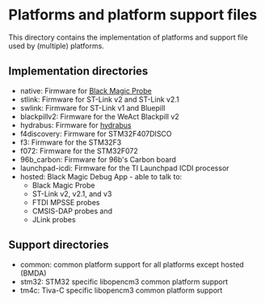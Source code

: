 # Platforms and platform support files

This directory contains the implementation of platforms and support file
used by (multiple) platforms.

## Implementation directories

* native: Firmware for [Black Magic Probe](https://1bitsquared.com/collections/embedded-hardware/products/black-magic-probe)
* stlink: Firmware for ST-Link v2 and ST-Link v2.1
* swlink:  Firmware for ST-Link v1 and Bluepill
* blackpillv2: Firmware for the WeAct Blackpill v2
* hydrabus:  Firmware for [hydrabus](https://hydrabus.com/)
* f4discovery: Firmware for STM32F407DISCO
* f3: Firmware for the STM32F3
* f072: Firmware for the STM32F072
* 96b_carbon: Firmware for 96b's Carbon board
* launchpad-icdi: Firmware for the TI Launchpad ICDI processor
* hosted: Black Magic Debug App - able to talk to:
  * Black Magic Probe
  * ST-Link v2, v2.1, and v3
  * FTDI MPSSE probes
  * CMSIS-DAP probes and
  * JLink probes

## Support directories

* common: common platform support for all platforms except hosted (BMDA)
* stm32: STM32 specific libopencm3 common platform support
* tm4c: Tiva-C specific libopencm3 common platform support
